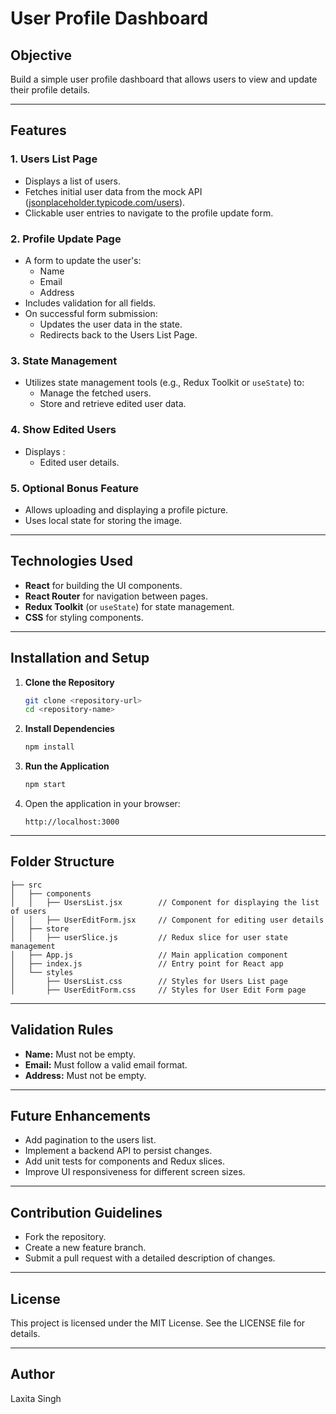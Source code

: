 # User Profile Dashboard

## Objective
Build a simple user profile dashboard that allows users to view and update their profile details.

---

## Features

### 1. **Users List Page**
- Displays a list of users.
- Fetches initial user data from the mock API ([jsonplaceholder.typicode.com/users](https://jsonplaceholder.typicode.com/users)).
- Clickable user entries to navigate to the profile update form.

### 2. **Profile Update Page**
- A form to update the user's:
  - Name
  - Email
  - Address
- Includes validation for all fields.
- On successful form submission:
  - Updates the user data in the state.
  - Redirects back to the Users List Page.

### 3. **State Management**
- Utilizes state management tools (e.g., Redux Toolkit or `useState`) to:
  - Manage the fetched users.
  - Store and retrieve edited user data.

### 4. **Show Edited Users**
- Displays :
  - Edited user details.

### 5. **Optional Bonus Feature**
- Allows uploading and displaying a profile picture.
- Uses local state for storing the image.

---

## Technologies Used
- **React** for building the UI components.
- **React Router** for navigation between pages.
- **Redux Toolkit** (or `useState`) for state management.
- **CSS** for styling components.

---

## Installation and Setup

1. **Clone the Repository**
   ```bash
   git clone <repository-url>
   cd <repository-name>
   ```

2. **Install Dependencies**
   ```bash
   npm install
   ```

3. **Run the Application**
   ```bash
   npm start
   ```

4. Open the application in your browser:
   ```
   http://localhost:3000
   ```

---

## Folder Structure
```
├── src
│   ├── components
│   │   ├── UsersList.jsx        // Component for displaying the list of users
│   │   ├── UserEditForm.jsx     // Component for editing user details
│   ├── store
│   │   ├── userSlice.js         // Redux slice for user state management
│   ├── App.js                   // Main application component
│   ├── index.js                 // Entry point for React app
│   └── styles
│       ├── UsersList.css        // Styles for Users List page
│       ├── UserEditForm.css     // Styles for User Edit Form page
```

---

## Validation Rules
- **Name:** Must not be empty.
- **Email:** Must follow a valid email format.
- **Address:** Must not be empty.

---

## Future Enhancements
- Add pagination to the users list.
- Implement a backend API to persist changes.
- Add unit tests for components and Redux slices.
- Improve UI responsiveness for different screen sizes.

---

## Contribution Guidelines
- Fork the repository.
- Create a new feature branch.
- Submit a pull request with a detailed description of changes.

---

## License
This project is licensed under the MIT License. See the LICENSE file for details.

---

## Author
Laxita Singh


